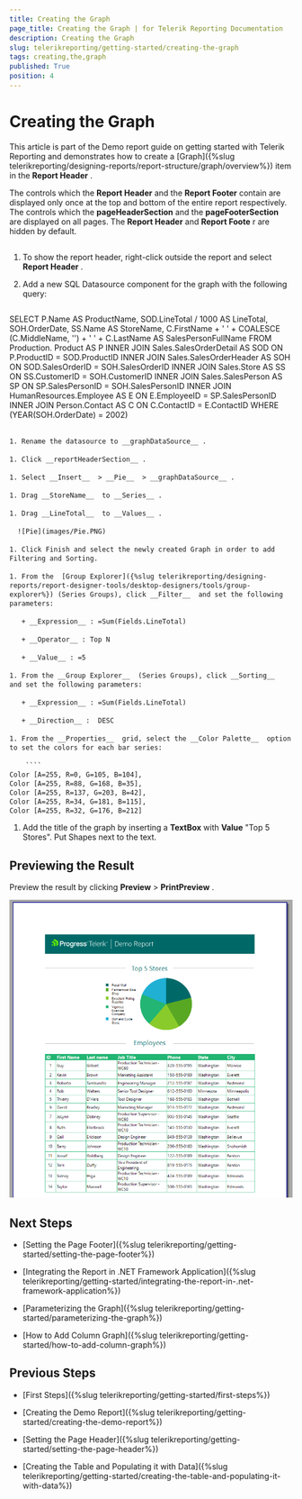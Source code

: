 ```yaml
---
title: Creating the Graph
page_title: Creating the Graph | for Telerik Reporting Documentation
description: Creating the Graph
slug: telerikreporting/getting-started/creating-the-graph
tags: creating,the,graph
published: True
position: 4
---
```


# Creating the Graph



This article is part of the Demo report guide on getting started with Telerik Reporting and demonstrates         how to create a [Graph]({%slug telerikreporting/designing-reports/report-structure/graph/overview%}) item in the __Report Header__ .       

The controls which the __Report Header__  and the __Report Footer__  contain are displayed only once at the top and bottom         of the entire report respectively. The controls which the __pageHeaderSection__  and the __pageFooterSection__  are displayed on all pages.         The __Report Header__  and __Report Foote__ r are hidden by default.       

## 

1. To show the report header, right-click outside the report and select __Report Header__ .             

1. Add a new SQL Datasource component for the graph with the following query:             

    
      ````sql
SELECT
P.Name AS ProductName, SOD.LineTotal / 1000 AS LineTotal,
SOH.OrderDate,
SS.Name AS StoreName,
C.FirstName + ' ' + COALESCE (C.MiddleName, '') + ' ' + C.LastName AS SalesPersonFullName
FROM
Production. Product AS P
INNER JOIN Sales.SalesOrderDetail AS SOD ON P.ProductID = SOD.ProductID
INNER JOIN Sales.SalesOrderHeader AS SOH ON SOD.SalesOrderID = SOH.SalesOrderID
INNER JOIN Sales.Store AS SS             ON SS.CustomerID = SOH.CustomerID
INNER JOIN Sales.SalesPerson AS SP       ON SP.SalesPersonID = SOH.SalesPersonID
INNER JOIN HumanResources.Employee AS E  ON E.EmployeeID = SP.SalesPersonID
INNER JOIN Person.Contact AS C           ON C.ContactID = E.ContactID
WHERE     (YEAR(SOH.OrderDate) = 2002)
````

1. Rename the datasource to __graphDataSource__ .             

1. Click __reportHeaderSection__ .             

1. Select __Insert__  > __Pie__  > __graphDataSource__ .             

1. Drag __StoreName__  to __Series__ .             

1. Drag __LineTotal__  to __Values__ .               

  ![Pie](images/Pie.PNG)

1. Click Finish and select the newly created Graph in order to add Filtering and Sorting.             

1. From the  [Group Explorer]({%slug telerikreporting/designing-reports/report-designer-tools/desktop-designers/tools/group-explorer%}) (Series Groups), click __Filter__  and set the following parameters:             

   + __Expression__ : =Sum(Fields.LineTotal)

   + __Operator__ : Top N

   + __Value__ : =5

1. From the __Group Explorer__  (Series Groups), click __Sorting__  and set the following parameters:             

   + __Expression__ : =Sum(Fields.LineTotal)

   + __Direction__ :  DESC

1. From the __Properties__  grid, select the __Color Palette__  option to set the colors for each bar series:             

    ````
Color [A=255, R=0, G=105, B=104],
Color [A=255, R=88, G=168, B=35],
Color [A=255, R=137, G=203, B=42],
Color [A=255, R=34, G=181, B=115],
Color [A=255, R=32, G=176, B=212]
````

1. Add the title of the graph by inserting a __TextBox__  with __Value__  "Top 5 Stores". Put Shapes next to the text.             

## Previewing the Result

Preview the result by clicking __Preview__  > __PrintPreview__ .           

  ![Report With Graph](images/ReportWithGraph.PNG)

## Next Steps

* [Setting the Page Footer]({%slug telerikreporting/getting-started/setting-the-page-footer%})

* [Integrating the Report in .NET Framework Application]({%slug telerikreporting/getting-started/integrating-the-report-in-.net-framework-application%})

* [Parameterizing the Graph]({%slug telerikreporting/getting-started/parameterizing-the-graph%})

* [How to Add Column Graph]({%slug telerikreporting/getting-started/how-to-add-column-graph%})

## Previous Steps

* [First Steps]({%slug telerikreporting/getting-started/first-steps%})

* [Creating the Demo Report]({%slug telerikreporting/getting-started/creating-the-demo-report%})

* [Setting the Page Header]({%slug telerikreporting/getting-started/setting-the-page-header%})

* [Creating the Table and Populating it with Data]({%slug telerikreporting/getting-started/creating-the-table-and-populating-it-with-data%})
